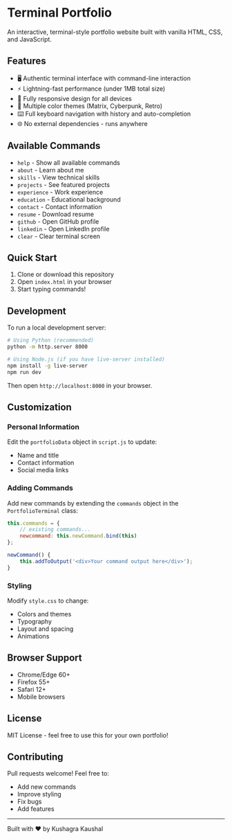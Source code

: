 # Terminal Portfolio

An interactive, terminal-style portfolio website built with vanilla HTML, CSS, and JavaScript.

## Features

- 🖥️ Authentic terminal interface with command-line interaction
- ⚡ Lightning-fast performance (under 1MB total size)
- 📱 Fully responsive design for all devices
- 🎨 Multiple color themes (Matrix, Cyberpunk, Retro)
- ⌨️ Full keyboard navigation with history and auto-completion
- 🌐 No external dependencies - runs anywhere

## Available Commands

- `help` - Show all available commands
- `about` - Learn about me
- `skills` - View technical skills
- `projects` - See featured projects
- `experience` - Work experience
- `education` - Educational background
- `contact` - Contact information
- `resume` - Download resume
- `github` - Open GitHub profile
- `linkedin` - Open LinkedIn profile
- `clear` - Clear terminal screen

## Quick Start

1. Clone or download this repository
2. Open `index.html` in your browser
3. Start typing commands!

## Development

To run a local development server:

```bash
# Using Python (recommended)
python -m http.server 8000

# Using Node.js (if you have live-server installed)
npm install -g live-server
npm run dev
```

Then open `http://localhost:8000` in your browser.

## Customization

### Personal Information
Edit the `portfolioData` object in `script.js` to update:
- Name and title
- Contact information
- Social media links

### Adding Commands
Add new commands by extending the `commands` object in the `PortfolioTerminal` class:

```javascript
this.commands = {
    // existing commands...
    newcommand: this.newCommand.bind(this)
};

newCommand() {
    this.addToOutput('<div>Your command output here</div>');
}
```

### Styling
Modify `style.css` to change:
- Colors and themes
- Typography
- Layout and spacing
- Animations

## Browser Support

- Chrome/Edge 60+
- Firefox 55+
- Safari 12+
- Mobile browsers

## License

MIT License - feel free to use this for your own portfolio!

## Contributing

Pull requests welcome! Feel free to:
- Add new commands
- Improve styling
- Fix bugs
- Add features

---

Built with ❤️ by Kushagra Kaushal
